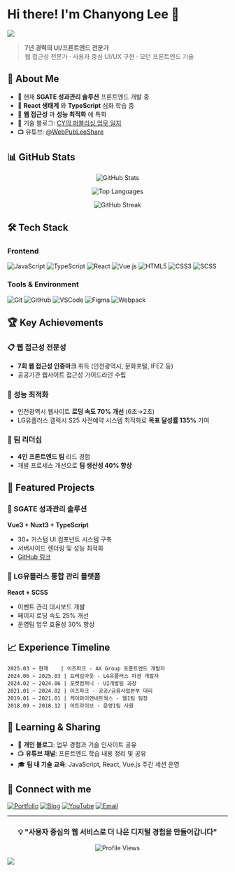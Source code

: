 # Hi there! I'm Chanyong Lee 👋

<img src="https://capsule-render.vercel.app/api?type=waving&color=auto&height=200&section=header&text=Frontend%20Developer&fontSize=50" />

> **7년 경력의 UI/프론트엔드 전문가**  
> 웹 접근성 전문가 · 사용자 중심 UI/UX 구현 · 모던 프론트엔드 기술

## 🚀 About Me

- 🔭 현재 **SGATE 성과관리 솔루션** 프론트엔드 개발 중
- 🌱 **React 생태계** 와 **TypeScript** 심화 학습 중
- 👯 **웹 접근성** 과 **성능 최적화** 에 특화
- 📝 기술 블로그: [CY의 퍼블리싱 업무 일지](https://bit.ly/cyleeBlog)
- 📺 유튜브: [@WebPubLeeShare](https://www.youtube.com/@WebPubLeeShare/videos)

## 📊 GitHub Stats

<div align="center">

![GitHub Stats](https://github-readme-stats.vercel.app/api?username=box3101&show_icons=true&theme=vue&hide_border=true&bg_color=0d1117)

![Top Languages](https://github-readme-stats.vercel.app/api/top-langs/?username=box3101&layout=compact&theme=vue&hide_border=true&bg_color=0d1117)

![GitHub Streak](https://github-readme-streak-stats.herokuapp.com/?user=box3101&theme=vue-dark&hide_border=true&background=0d1117)

</div>

## 🛠 Tech Stack

### Frontend
![JavaScript](https://img.shields.io/badge/-JavaScript-F7DF1E?style=flat&logo=javascript&logoColor=black)
![TypeScript](https://img.shields.io/badge/-TypeScript-3178C6?style=flat&logo=typescript&logoColor=white)
![React](https://img.shields.io/badge/-React-61DAFB?style=flat&logo=react&logoColor=black)
![Vue.js](https://img.shields.io/badge/-Vue.js-4FC08D?style=flat&logo=vue.js&logoColor=white)
![HTML5](https://img.shields.io/badge/-HTML5-E34F26?style=flat&logo=html5&logoColor=white)
![CSS3](https://img.shields.io/badge/-CSS3-1572B6?style=flat&logo=css3&logoColor=white)
![SCSS](https://img.shields.io/badge/-SCSS-CC6699?style=flat&logo=sass&logoColor=white)

### Tools & Environment
![Git](https://img.shields.io/badge/-Git-F05032?style=flat&logo=git&logoColor=white)
![GitHub](https://img.shields.io/badge/-GitHub-181717?style=flat&logo=github&logoColor=white)
![VSCode](https://img.shields.io/badge/-VSCode-007ACC?style=flat&logo=visual-studio-code&logoColor=white)
![Figma](https://img.shields.io/badge/-Figma-F24E1E?style=flat&logo=figma&logoColor=white)
![Webpack](https://img.shields.io/badge/-Webpack-8DD6F9?style=flat&logo=webpack&logoColor=black)

## 🏆 Key Achievements

### 📋 웹 접근성 전문성
- **7회 웹 접근성 인증마크** 취득 (인천광역시, 문화포털, IFEZ 등)
- 공공기관 웹사이트 접근성 가이드라인 수립

### 🚀 성능 최적화
- 인천광역시 웹사이트 **로딩 속도 70% 개선** (6초→2초)
- LG유플러스 갤럭시 S25 사전예약 시스템 최적화로 **목표 달성률 135%** 기여

### 👥 팀 리더십
- **4인 프론트엔드 팀** 리드 경험
- 개발 프로세스 개선으로 **팀 생산성 40% 향상**

## 💼 Featured Projects

### 🎯 SGATE 성과관리 솔루션
**Vue3 + Nuxt3 + TypeScript**
- 30+ 커스텀 UI 컴포넌트 시스템 구축
- 서버사이드 렌더링 및 성능 최적화
- [GitHub 링크](https://github.com/box3101/ispark-sgate)

### 📱 LG유플러스 통합 관리 플랫폼
**React + SCSS**
- 이벤트 관리 대시보드 개발
- 페이지 로딩 속도 25% 개선
- 운영팀 업무 효율성 30% 향상

## 📈 Experience Timeline

```
2025.03 ~ 현재    | 이즈파크 - AX Group 프론트엔드 개발자
2024.06 ~ 2025.03 | 프레임아웃 - LG유플러스 파견 개발자  
2024.02 ~ 2024.06 | 포켓컴퍼니 - UI개발팀 과장
2021.01 ~ 2024.02 | 이즈파크 - 공공/금융사업본부 대리
2019.01 ~ 2021.01 | 케이와이엔네트웍스 - 웹1팀 팀장
2018.09 ~ 2018.12 | 이트라이브 - 운영1팀 사원
```

## 🌱 Learning & Sharing

- 📝 **개인 블로그**: 업무 경험과 기술 인사이트 공유
- 📺 **유튜브 채널**: 프론트엔드 학습 내용 정리 및 공유
- 🎓 **팀 내 기술 교육**: JavaScript, React, Vue.js 주간 세션 운영

## 🔗 Connect with me

[![Portfolio](https://img.shields.io/badge/Portfolio-FF5722?style=for-the-badge&logo=todoist&logoColor=white)](https://chanyong.netlify.app/)
[![Blog](https://img.shields.io/badge/Blog-21759B?style=for-the-badge&logo=wordpress&logoColor=white)](https://bit.ly/cyleeBlog)
[![YouTube](https://img.shields.io/badge/YouTube-FF0000?style=for-the-badge&logo=youtube&logoColor=white)](https://www.youtube.com/@WebPubLeeShare/videos)
[![Email](https://img.shields.io/badge/Email-D14836?style=for-the-badge&logo=gmail&logoColor=white)](mailto:box4101@nate.com)

---

<div align="center">

### 💡 "사용자 중심의 웹 서비스로 더 나은 디지털 경험을 만들어갑니다"

![Profile Views](https://komarev.com/ghpvc/?username=box3101&color=green)

</div>

<img src="https://capsule-render.vercel.app/api?type=waving&color=auto&height=100&section=footer" />
